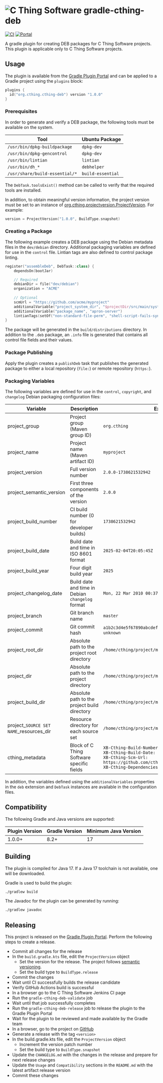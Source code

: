 # ![C Thing Software](https://www.cthing.com/branding/CThingSoftware-57x60.png "C Thing Software") gradle-cthing-deb

[![CI](https://github.com/cthing/gradle-cthing-deb/actions/workflows/ci.yml/badge.svg)](https://github.com/cthing/gradle-cthing-deb/actions/workflows/ci.yml)
[![Portal](https://img.shields.io/gradle-plugin-portal/v/org.cthing.cthing-deb?label=Plugin%20Portal&logo=gradle)](https://plugins.gradle.org/plugin/org.cthing.cthing-deb)

A gradle plugin for creating DEB packages for C Thing Software projects. This plugin
is applicable only to C Thing Software projects.

## Usage

The plugin is available from the
[Gradle Plugin Portal](https://plugins.gradle.org/plugin/org.cthing.cthing-deb) and can be
applied to a Gradle project using the `plugins` block:

```kotlin
plugins {
  id("org.cthing.cthing-deb") version "1.0.0"
}
```

### Prerequisites

In order to generate and verify a DEB package, the following tools must be available on the system.

| Tool                           | Ubuntu Package    |
|--------------------------------|-------------------|
| `/usr/bin/dpkg-buildpackage`   | `dpkg-dev`        |
| `/usr/bin/dpkg-gencontrol`     | `dpkg-dev`        |
| `/usr/bin/lintian`             | `lintian`         |
| `/usr/bin/dh_*`                | `debhelper`       |
| `/usr/share/build-essential/*` | `build-essential` |

The `DebTask.toolsExist()` method can be called to verify that the required tools are installed.

In addition, to obtain meaningful version information, the project version must be set to an instance
of [org.cthing.projectversion.ProjectVersion](https://github.com/cthing/cthing-projectversion). For
example:
```kotlin
version = ProjectVersion("1.0.0", BuildType.snapshot)
```

### Creating a Package

The following example creates a DEB package using the Debian metadata files in the `dev/debian`
directory. Additional packaging variables are defined for use in the `control` file. Lintian
tags are also defined to control package linting.

```kotlin
register("assembleDeb", DebTask::class) {
    dependsOn(bootJar)

    // Required
    debianDir = file("dev/debian")
    organization = "ACME"
    
    // Optional
    scmUrl = "https://github.com/acme/myproject"
    additionalVariable("project_system_dir", "$projectDir/src/main/system")
    additionalVariable("package_name", "apron-server")
    lintianTags(setOf("non-standard-file-perm", "shell-script-fails-syntax-check"))
}
```

The package will be generated in the `build/distributions` directory. In addition to the `.deb` package,
an `.info` file is generated that contains all control file fields and their values.

### Package Publishing

Apply the plugin creates a `publishDeb` task that publishes the generated package to either a local
repository (`file:`) or remote repository (`https:`).

### Packaging Variables

The following variables are defined for use in the `control`, `copyright`, and `changelog` Debian
packaging configuration files:

| Variable                                | Description                                      | Example                                                                                                                                                                                                      |
|-----------------------------------------|--------------------------------------------------|--------------------------------------------------------------------------------------------------------------------------------------------------------------------------------------------------------------|
| project_group                           | Project group (Maven group ID)                   | `org.cthing`                                                                                                                                                                                                 |
| project_name                            | Project name (Maven artifact ID)                 | `myproject`                                                                                                                                                                                                  |
| project_version                         | Full version number                              | `2.0.0-1738621532942`                                                                                                                                                                                        |
| project_semantic_version                | First three components of the version            | `2.0.0`                                                                                                                                                                                                      |
| project_build_number                    | CI build number (0 for developer builds)         | `1738621532942`                                                                                                                                                                                              |
| project_build_date                      | Build date and time in ISO 8601 format           | `2025-02-04T20:05:45Z`                                                                                                                                                                                       |
| project_build_year                      | Four digit build year                            | `2025`                                                                                                                                                                                                       |
| project_changelog_date                  | Build date and time in Debian `changelog` format | `Mon, 22 Mar 2010 00:37:31 +0100`                                                                                                                                                                            |
| project_branch                          | Git branch name                                  | `master`                                                                                                                                                                                                     |
| project_commit                          | Git commit hash                                  | `a1b2c3d4e5f67890abcdef1234567890abcdef12` or `unknown`                                                                                                                                                      |
| project_root_dir                        | Absolute path to the project root directory      | `/home/cthing/project/myproject`                                                                                                                                                                             |
| project_dir                             | Absolute path to the project directory           | `/home/cthing/project/myproject/mylib`                                                                                                                                                                       |
| project_build_dir                       | Absolute path to the project build directory     | `/home/cthing/project/myproject/build`                                                                                                                                                                       |
| project_`SOURCE SET NAME`_resources_dir | Resource directory for each source set           | `/home/cthing/project/myproject/src/main/resources`                                                                                                                                                          |
| cthing_metadata                         | Block of C Thing Software specific fields        | `XB-Cthing-Build-Number: 1738621532942`<br/>`XB-Cthing-Build-Date: 2025-02-04T20:05:45Z`<br/>`XB-Cthing-Scm-Url: https://github.com/cthing/myproject`<br/>`XB-Cthing-Dependencies: org.cthing:somelib:1.0.0` |

In addition, the variables defined using the `additionalVariables` properties in the `deb` extension and `DebTask` instances
are available in the configuration files.

## Compatibility

The following Gradle and Java versions are supported:

| Plugin Version | Gradle Version | Minimum Java Version |
|----------------|----------------|----------------------|
| 1.0.0+         | 8.2+           | 17                   |

## Building

The plugin is compiled for Java 17. If a Java 17 toolchain is not available, one will be downloaded.

Gradle is used to build the plugin:
```bash
./gradlew build
```
The Javadoc for the plugin can be generated by running:
```bash
./gradlew javadoc
```

## Releasing

This project is released on the [Gradle Plugin Portal](https://plugins.gradle.org/plugin/org.cthing.cthing-deb).
Perform the following steps to create a release.

- Commit all changes for the release
- In the `build.gradle.kts` file, edit the `ProjectVersion` object
    - Set the version for the release. The project follows [semantic versioning](https://semver.org/).
    - Set the build type to `BuildType.release`
- Commit the changes
- Wait until CI successfully builds the release candidate
- Verify GitHub Actions build is successful
- In a browser go to the C Thing Software Jenkins CI page
- Run the `gradle-cthing-deb-validate` job
- Wait until that job successfully completes
- Run the `gradle-cthing-deb-release` job to release the plugin to the Gradle Plugin Portal
- Wait for the plugin to be reviewed and made available by the Gradle team
- In a browser, go to the project on [GitHub](https://github.com/cthing/gradle-cthing-deb)
- Generate a release with the tag `<version>`
- In the build.gradle.kts file, edit the `ProjectVersion` object
    - Increment the version patch number
    - Set the build type to `BuildType.snapshot`
- Update the `CHANGELOG.md` with the changes in the release and prepare for next release changes
- Update the `Usage` and `Compatibility` sections in the `README.md` with the latest artifact release version
- Commit these changes
